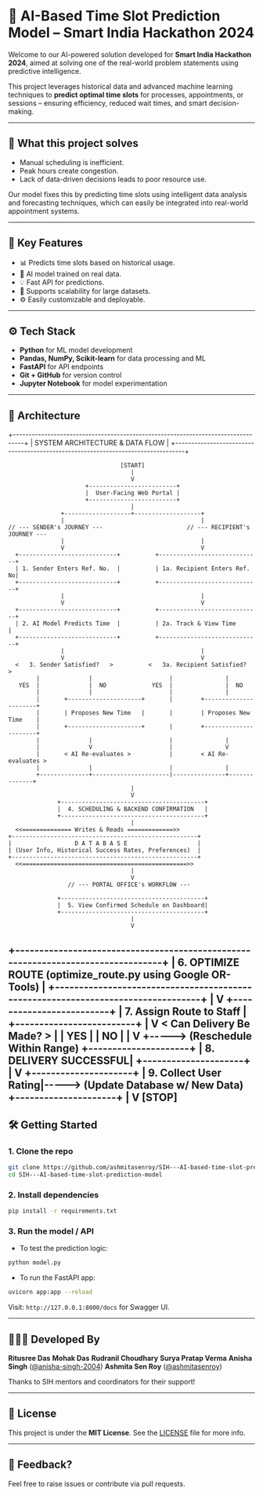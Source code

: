 
# 🎯 AI-Based Time Slot Prediction Model – Smart India Hackathon 2024

Welcome to our AI-powered solution developed for **Smart India Hackathon 2024**, aimed at solving one of the real-world problem statements using predictive intelligence.

This project leverages historical data and advanced machine learning techniques to **predict optimal time slots** for processes, appointments, or sessions – ensuring efficiency, reduced wait times, and smart decision-making.

---

## 🚀 What this project solves

- Manual scheduling is inefficient.
- Peak hours create congestion.
- Lack of data-driven decisions leads to poor resource use.

Our model fixes this by predicting time slots using intelligent data analysis and forecasting techniques, which can easily be integrated into real-world appointment systems.

---

## 🧩 Key Features

- 📊 Predicts time slots based on historical usage.
- 🤖 AI model trained on real data.
- 💡 Fast API for predictions.
- 🧠 Supports scalability for large datasets.
- ⚙️ Easily customizable and deployable.

---

## ⚙️ Tech Stack

- **Python** for ML model development
- **Pandas, NumPy, Scikit-learn** for data processing and ML
- **FastAPI** for API endpoints
- **Git + GitHub** for version control
- **Jupyter Notebook** for model experimentation

---

## 🧠 Architecture

+---------------------------------------------------------------------------------+
|                         SYSTEM ARCHITECTURE & DATA FLOW                         |
+---------------------------------------------------------------------------------+

                                    [START]
                                       |
                                       V
                          +-------------------------+
                          |  User-Facing Web Portal |
                          +-------------------------+
                                       |
                   +-------------------+-------------------+
                   |                                       |
    // --- SENDER's JOURNEY ---                        // --- RECIPIENT's JOURNEY ---
                   |                                       |
                   V                                       V
      +----------------------------+          +-----------------------------+
      | 1. Sender Enters Ref. No.  |          | 1a. Recipient Enters Ref. No|
      +----------------------------+          +-----------------------------+
                   |                                       |
                   V                                       V
      +----------------------------+          +-----------------------------+
      | 2. AI Model Predicts Time  |          | 2a. Track & View Time       |
      +----------------------------+          +-----------------------------+
                   |                                       |
                   V                                       V
      <   3. Sender Satisfied?   >          <   3a. Recipient Satisfied?  >
            |              |                      |               |
       YES  |              |  NO             YES  |               |  NO
            |              |                      |               |
            |       +---------------------+       |        +----------------------+
            |       | Proposes New Time   |       |        | Proposes New Time    |
            |       +---------------------+       |        +----------------------+
            |              |                      |               |
            |              V                      |               V
            |       < AI Re-evaluates >           |        < AI Re-evaluates >
            |              |                      |               |
            +--------------+----------------------)---------------+--------------+
                                       |
                                       V
                  +-----------------------------------------+
                  |  4. SCHEDULING & BACKEND CONFIRMATION   |
                  +-----------------------------------------+
                                       |
      <<============== Writes & Reads =============>>
    +-----------------------------------------------------+
    |                  D A T A B A S E                    |
    | (User Info, Historical Success Rates, Preferences)  |
    +-----------------------------------------------------+
      <<===============================================>>
                                       |
                                       V
                     // --- PORTAL OFFICE's WORKFLOW ---

                  +-----------------------------------------+
                  |  5. View Confirmed Schedule on Dashboard|
                  +-----------------------------------------+
                                       |
                                       V
+---------------------------------------------------------------------------------+
|         6. OPTIMIZE ROUTE (optimize_route.py using Google OR-Tools)             |
+---------------------------------------------------------------------------------+
                                       |
                                       V
                          +-------------------------+
                          |  7. Assign Route to Staff   |
                          +-------------------------+
                                       |
                                       V
                           < Can Delivery Be Made? >
                                 |         |
                            YES  |         | NO
                                 |         |
                                 V         +-----> (Reschedule Within Range)
                     +---------------------+
                     | 8. DELIVERY SUCCESSFUL|
                     +---------------------+
                                 |
                                 V
                     +---------------------+
                     | 9. Collect User Rating|-----> (Update Database w/ New Data)
                     +---------------------+
                                 |
                                 V
                               [STOP]
---

## 🛠️ Getting Started

### 1. Clone the repo

```bash
git clone https://github.com/ashmitasenroy/SIH---AI-based-time-slot-prediction-model.git
cd SIH---AI-based-time-slot-prediction-model
````

### 2. Install dependencies

```bash
pip install -r requirements.txt
```

### 3. Run the model / API

* To test the prediction logic:

```bash
python model.py
```

* To run the FastAPI app:

```bash
uvicorn app:app --reload
```

Visit: `http://127.0.0.1:8000/docs` for Swagger UI.

---

## 👩🏻‍💻 Developed By

 **Ritusree Das** 
 **Mohak Das** 
 **Rudranil Choudhary** 
 **Surya Pratap Verma** 
 **Anisha Singh** ([@anisha-singh-2004](https://github.com/anisha-singh-2004))
 **Ashmita Sen Roy** ([@ashmitasenroy](https://github.com/ashmitasenroy))
 

    
  

Thanks to SIH mentors and coordinators for their support!

---

## 📄 License

This project is under the **MIT License**. See the [LICENSE](LICENSE) file for more info.

---

## 💬 Feedback?

Feel free to raise issues or contribute via pull requests.


